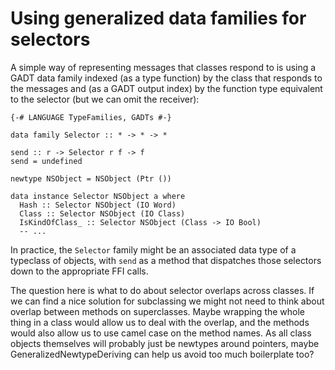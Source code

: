 # Using generalized data families for selectors


A simple way of representing messages that classes respond to is using a GADT data family indexed (as a type function) by the class that responds to the messages and (as a GADT output index) by the function type equivalent to the selector (but we can omit the receiver):

```wiki
{-# LANGUAGE TypeFamilies, GADTs #-}

data family Selector :: * -> * -> *

send :: r -> Selector r f -> f
send = undefined

newtype NSObject = NSObject (Ptr ())

data instance Selector NSObject a where
  Hash :: Selector NSObject (IO Word)
  Class :: Selector NSObject (IO Class)
  IsKindOfClass_ :: Selector NSObject (Class -> IO Bool)
  -- ...
```


In practice, the `Selector` family might be an associated data type of a typeclass of objects, with `send` as a method that dispatches those selectors down to the appropriate FFI calls.


The question here is what to do about selector overlaps across classes. If we can find a nice solution for subclassing we might not need to think about overlap between methods on superclasses. Maybe wrapping the whole thing in a class would allow us to deal with the overlap, and the methods would also allow us to use camel case on the method names. As all class objects themselves will probably just be newtypes around pointers, maybe GeneralizedNewtypeDeriving can help us avoid too much boilerplate too?
